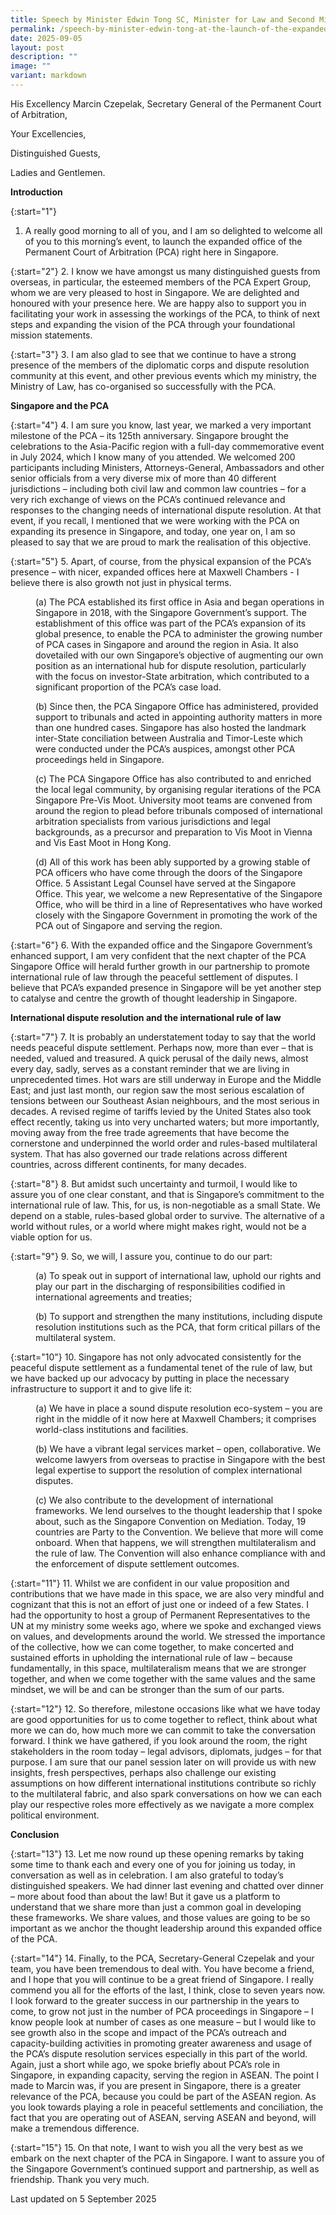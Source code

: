 ```yaml
---
title: Speech by Minister Edwin Tong SC, Minister for Law and Second Minister for Home Affairs, at the Launch Event of the Expanded Permanent Court of Arbitration Singapore Office
permalink: /speech-by-minister-edwin-tong-at-the-launch-of-the-expanded-pca/
date: 2025-09-05
layout: post
description: ""
image: ""
variant: markdown
---
```

His Excellency Marcin Czepelak, Secretary General of the Permanent Court of Arbitration,

Your Excellencies,

Distinguished Guests,

Ladies and Gentlemen.

**Introduction**

{:start="1"}
1. A really good morning to all of you, and I am so delighted to welcome all of you to this morning’s event, to launch the expanded office of the Permanent Court of Arbitration (PCA) right here in Singapore.

{:start="2"}
2. I know we have amongst us many distinguished guests from overseas, in particular, the esteemed members of the PCA Expert Group, whom we are very pleased to host in Singapore. We are delighted and honoured with your presence here. We are happy also to support you in facilitating your work in assessing the workings of the PCA, to think of next steps and expanding the vision of the PCA through your foundational mission statements.

{:start="3"}
3. I am also glad to see that we continue to have a strong presence of the members of the diplomatic corps and dispute resolution community at this event, and other previous events which my ministry, the Ministry of Law, has co-organised so successfully with the PCA.

**Singapore and the PCA**

{:start="4"}
4. I am sure you know, last year, we marked a very important milestone of the PCA – its 125th anniversary. Singapore brought the celebrations to the Asia-Pacific region with a full-day commemorative event in July 2024, which I know many of you attended. We welcomed 200 participants including Ministers, Attorneys-General, Ambassadors and other senior officials from a very diverse mix of more than 40 different jurisdictions – including both civil law and common law countries – for a very rich exchange of views on the PCA’s continued relevance and responses to the changing needs of international dispute resolution. At that event, if you recall, I mentioned that we were working with the PCA on expanding its presence in Singapore, and today, one year on, I am so pleased to say that we are proud to mark the realisation of this objective.

{:start="5"}
5. Apart, of course, from the physical expansion of the PCA’s presence – with nicer, expanded offices here at Maxwell Chambers - I believe there is also growth not just in physical terms.

<p style="margin-left: 40px">
(a) The PCA established its first office in Asia and began operations in Singapore in 2018, with the Singapore Government’s support. The establishment of this office was part of the PCA’s expansion of its global presence, to enable the PCA to administer the growing number of PCA cases in Singapore and around the region in Asia. It also dovetailed with our own Singapore’s objective of augmenting our own position as an international hub for dispute resolution, particularly with the focus on investor-State arbitration, which contributed to a significant proportion of the PCA’s case load.</p>

<p style="margin-left: 40px">
(b) Since then, the PCA Singapore Office has administered, provided support to tribunals and acted in appointing authority matters in more than one hundred cases. Singapore has also hosted the landmark inter-State conciliation between Australia and Timor-Leste which were conducted under the PCA’s auspices, amongst other PCA proceedings held in Singapore.</p>

<p style="margin-left: 40px">
(c) The PCA Singapore Office has also contributed to and enriched the local legal community, by organising regular iterations of the PCA Singapore Pre-Vis Moot. University moot teams are convened from around the region to plead before tribunals composed of international arbitration specialists from various jurisdictions and legal backgrounds, as a precursor and preparation to Vis Moot in Vienna and Vis East Moot in Hong Kong.</p>

<p style="margin-left: 40px">
(d) All of this work has been ably supported by a growing stable of PCA officers who have come through the doors of the Singapore Office. 5 Assistant Legal Counsel have served at the Singapore Office. This year, we welcome a new Representative of the Singapore Office, who will be third in a line of Representatives who have worked closely with the Singapore Government in promoting the work of the PCA out of Singapore and serving the region.</p>

{:start="6"}
6. With the expanded office and the Singapore Government’s enhanced support, I am very confident that the next chapter of the PCA Singapore Office will herald further growth in our partnership to promote international rule of law through the peaceful settlement of disputes. I believe that PCA’s expanded presence in Singapore will be yet another step to catalyse and centre the growth of thought leadership in Singapore.

**International dispute resolution and the international rule of law**

{:start="7"}
7. It is probably an understatement today to say that the world needs peaceful dispute settlement. Perhaps now, more than ever – that is needed, valued and treasured. A quick perusal of the daily news, almost every day, sadly, serves as a constant reminder that we are living in unprecedented times. Hot wars are still underway in Europe and the Middle East; and just last month, our region saw the most serious escalation of tensions between our Southeast Asian neighbours, and the most serious in decades. A revised regime of tariffs levied by the United States also took effect recently, taking us into very uncharted waters; but more importantly, moving away from the free trade agreements that have become the cornerstone and underpinned the world order and rules-based multilateral system. That has also governed our trade relations across different countries, across different continents, for many decades.

{:start="8"}
8. But amidst such uncertainty and turmoil, I would like to assure you of one clear constant, and that is Singapore’s commitment to the international rule of law. This, for us, is non-negotiable as a small State. We depend on a stable, rules-based global order to survive. The alternative of a world without rules, or a world where might makes right, would not be a viable option for us.

{:start="9"}
9. So, we will, I assure you, continue to do our part:

<p style="margin-left: 40px">
(a) To speak out in support of international law, uphold our rights and play our part in the discharging of responsibilities codified in international agreements and treaties;</p>

<p style="margin-left: 40px">
(b) To support and strengthen the many institutions, including dispute resolution institutions such as the PCA, that form critical pillars of the multilateral system.</p>

{:start="10"}
10. Singapore has not only advocated consistently for the peaceful dispute settlement as a fundamental tenet of the rule of law, but we have backed up our advocacy by putting in place the necessary infrastructure to support it and to give life it:

<p style="margin-left: 40px">
(a) We have in place a sound dispute resolution eco-system – you are right in the middle of it now here at Maxwell Chambers; it comprises world-class institutions and facilities.</p>

<p style="margin-left: 40px">
(b) We have a vibrant legal services market – open, collaborative. We welcome lawyers from overseas to practise in Singapore with the best legal expertise to support the resolution of complex international disputes.</p>

<p style="margin-left: 40px">
(c) We also contribute to the development of international frameworks. We lend ourselves to the thought leadership that I spoke about, such as the Singapore Convention on Mediation. Today, 19 countries are Party to the Convention. We believe that more will come onboard. When that happens, we will strengthen multilateralism and the rule of law. The Convention will also enhance compliance with and the enforcement of dispute settlement outcomes.</p>

{:start="11"}
11. Whilst we are confident in our value proposition and contributions that we have made in this space, we are also very mindful and cognizant that this is not an effort of just one or indeed of a few States. I had the opportunity to host a group of Permanent Representatives to the UN at my ministry some weeks ago, where we spoke and exchanged views on values, and developments around the world. We stressed the importance of the collective, how we can come together, to make concerted and sustained efforts in upholding the international rule of law – because fundamentally, in this space, multilateralism means that we are stronger together, and when we come together with the same values and the same mindset, we will be and can be stronger than the sum of our parts.

{:start="12"}
12. So therefore, milestone occasions like what we have today are good opportunities for us to come together to reflect, think about what more we can do, how much more we can commit to take the conversation forward. I think we have gathered, if you look around the room, the right stakeholders in the room today – legal advisors, diplomats, judges – for that purpose. I am sure that our panel session later on will provide us with new insights, fresh perspectives, perhaps also challenge our existing assumptions on how different international institutions contribute so richly to the multilateral fabric, and also spark conversations on how we can each play our respective roles more effectively as we navigate a more complex political environment.

**Conclusion**

{:start="13"}
13. Let me now round up these opening remarks by taking some time to thank each and every one of you for joining us today, in conversation as well as in celebration. I am also grateful to today’s distinguished speakers. We had dinner last evening and chatted over dinner – more about food than about the law! But it gave us a platform to understand that we share more than just a common goal in developing these frameworks. We share values, and those values are going to be so important as we anchor the thought leadership around this expanded office of the PCA.

{:start="14"}
14. Finally, to the PCA, Secretary-General Czepelak and your team, you have been tremendous to deal with. You have become a friend, and I hope that you will continue to be a great friend of Singapore. I really commend you all for the efforts of the last, I think, close to seven years now.  I look forward to the greater success in our partnership in the years to come, to grow not just in the number of PCA proceedings in Singapore – I know people look at number of cases as one measure – but I would like to see growth also in the scope and impact of the PCA’s outreach and capacity-building activities in promoting greater awareness and usage of the PCA’s dispute resolution services especially in this part of the world. Again, just a short while ago, we spoke briefly about PCA’s role in Singapore, in expanding capacity, serving the region in ASEAN. The point I made to Marcin was, if you are present in Singapore, there is a greater relevance of the PCA, because you could be part of the ASEAN region. As you look towards playing a role in peaceful settlements and conciliation, the fact that you are operating out of ASEAN, serving ASEAN and beyond, will make a tremendous difference.

{:start="15"}
15. On that note, I want to wish you all the very best as we embark on the next chapter of the PCA in Singapore. I want to assure you of the Singapore Government’s continued support and partnership, as well as friendship. Thank you very much.


<p class="right-side-updated">Last updated on 5 September 2025</p>
